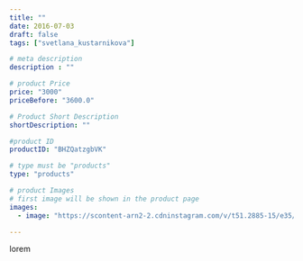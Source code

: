 ```yaml
---
title: ""
date: 2016-07-03
draft: false
tags: ["svetlana_kustarnikova"]

# meta description
description : ""

# product Price
price: "3000"
priceBefore: "3600.0"

# Product Short Description
shortDescription: ""

#product ID
productID: "BHZQatzgbVK"

# type must be "products"
type: "products"

# product Images
# first image will be shown in the product page
images:
  - image: "https://scontent-arn2-2.cdninstagram.com/v/t51.2885-15/e35/13597640_1572748306353684_179031692_n.jpg?se=7&tp=1&_nc_ht=scontent-arn2-2.cdninstagram.com&_nc_cat=100&_nc_ohc=dz3_r38AOngAX-B1qgn&ccb=7-4&oh=1ece8905d1180cbca5f392ff30f30a39&oe=60817465&ig_cache_key=MTI4NjEzMTM3MzIyNDA4MDcxNA%3D%3D.2-ccb7-4"

---
```

lorem
